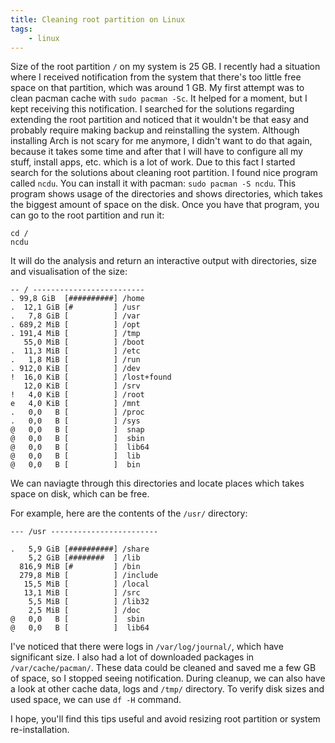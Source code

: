 ```yaml
---
title: Cleaning root partition on Linux
tags:
    - linux
---
```


Size of the root partition `/` on my system is 25 GB. I recently had a situation where I received notification from the system that there's too little free space on that partition, which was around 1 GB. My first attempt was to clean pacman cache with `sudo pacman -Sc`. It helped for a moment, but I kept receiving this notification. I searched for the solutions regarding extending the root partition and noticed that it wouldn't be that easy and probably require making backup and reinstalling the system. Although installing Arch is not scary for me anymore, I didn't want to do that again, because it takes some time and after that I will have to configure all my stuff, install apps, etc. which is a lot of work. Due to this fact I started search for the solutions about cleaning root partition. I found nice program called `ncdu`. You can install it with pacman: `sudo pacman -S ncdu`. This program shows usage of the directories and shows directories, which takes the biggest amount of space on the disk. Once you have that program, you can go to the root partition and run it:

```
cd /
ncdu
```

It will do the analysis and return an interactive output with directories, size and visualisation of the size:


```
-- / -------------------------
. 99,8 GiB  [##########] /home
.  12,1 GiB [#         ] /usr
.   7,8 GiB [          ] /var
. 689,2 MiB [          ] /opt
. 191,4 MiB [          ] /tmp
   55,0 MiB [          ] /boot
.  11,3 MiB [          ] /etc
.   1,8 MiB [          ] /run
. 912,0 KiB [          ] /dev
!  16,0 KiB [          ] /lost+found
   12,0 KiB [          ] /srv
!   4,0 KiB [          ] /root
e   4,0 KiB [          ] /mnt
.   0,0   B [          ] /proc
.   0,0   B [          ] /sys
@   0,0   B [          ]  snap
@   0,0   B [          ]  sbin
@   0,0   B [          ]  lib64
@   0,0   B [          ]  lib
@   0,0   B [          ]  bin
```

We can naviagte through this directories and locate places which takes space on disk, which can be free.

For example, here are the contents of the `/usr/` directory:

```
--- /usr ------------------------

.   5,9 GiB [##########] /share
    5,2 GiB [########  ] /lib
  816,9 MiB [#         ] /bin
  279,8 MiB [          ] /include
   15,5 MiB [          ] /local
   13,1 MiB [          ] /src
    5,5 MiB [          ] /lib32
    2,5 MiB [          ] /doc
@   0,0   B [          ]  sbin
@   0,0   B [          ]  lib64
```

I've noticed that there were logs in `/var/log/journal/`, which have significant size. I also had a lot of downloaded packages in `/var/cache/pacman/`. These data could be cleaned and saved me a few GB of space, so I stopped seeing notification. During cleanup, we can also have a look at other cache data, logs and `/tmp/` directory. To verify disk sizes and used space, we can use `df -H` command.

I hope, you'll find this tips useful and avoid resizing root partition or system re-installation.
